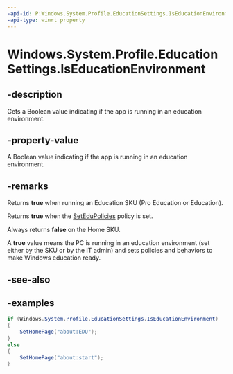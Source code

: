 ```yaml
---
-api-id: P:Windows.System.Profile.EducationSettings.IsEducationEnvironment
-api-type: winrt property
---
```


<!-- Property syntax.
public bool IsEducationEnvironment { get; }
-->

# Windows.System.Profile.EducationSettings.IsEducationEnvironment

## -description
Gets a Boolean value indicating if the app is running in an education environment.

## -property-value
A Boolean value indicating if the app is running in an education environment.

## -remarks
Returns **true** when running an Education SKU (Pro Education or Education).  

Returns **true** when the [SetEduPolicies](https://msdn.microsoft.com/en-us/windows/hardware/commercialize/customize/mdm/sharedpc-csp) policy is set.   

Always returns **false** on the Home SKU.  

A **true** value means the PC is running in an education environment (set either by the SKU or by the IT admin) and sets policies and behaviors to make Windows education ready.

## -see-also

## -examples
```csharp
if (Windows.System.Profile.EducationSettings.IsEducationEnvironment)
{
    SetHomePage("about:EDU");
}
else
{
    SetHomePage("about:start");
}
```

